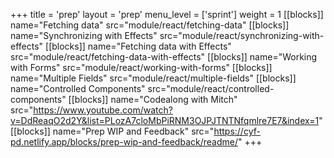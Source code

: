 +++
title = 'prep'
layout = 'prep'
menu_level = ['sprint']
weight = 1
[[blocks]]
name="Fetching data"
src="module/react/fetching-data"
[[blocks]]
name="Synchronizing with Effects"
src="module/react/synchronizing-with-effects"
[[blocks]]
name="Fetching data with Effects"
src="module/react/fetching-data-with-effects"
[[blocks]]
name="Working with Forms"
src="module/react/working-with-forms"
[[blocks]]
name="Multiple Fields"
src="module/react/multiple-fields"
[[blocks]]
name="Controlled Components"
src="module/react/controlled-components"
[[blocks]]
name="Codealong with Mitch"
src="https://www.youtube.com/watch?v=DdReaqO2d2Y&list=PLozA7cloMbPiRNM3OJPJTNTNfqmlre7E7&index=1"
[[blocks]]
name="Prep WIP and Feedback"
src="https://cyf-pd.netlify.app/blocks/prep-wip-and-feedback/readme/"
+++
